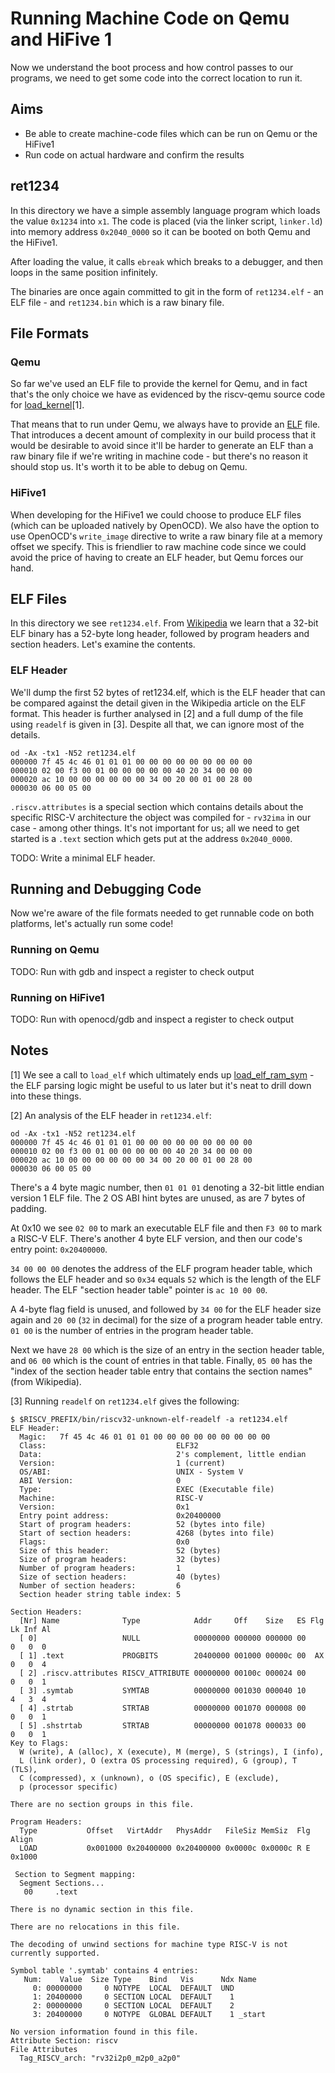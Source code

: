 # Running Machine Code on Qemu and HiFive 1

Now we understand the boot process and how control passes to our programs, we need to get some code into the correct location to run it.

## Aims

- Be able to create machine-code files which can be run on Qemu or the HiFive1
- Run code on actual hardware and confirm the results

## ret1234

In this directory we have a simple assembly language program which loads the value `0x1234` into `x1`. The code is placed (via the linker script, `linker.ld`) into memory address `0x2040_0000` so it can be booted on both Qemu and the HiFive1.

After loading the value, it calls `ebreak` which breaks to a debugger, and then loops in the same position infinitely.

The binaries are once again committed to git in the form of `ret1234.elf` - an ELF file - and `ret1234.bin` which is a raw binary file.

## File Formats

### Qemu

So far we've used an ELF file to provide the kernel for Qemu, and in fact that's the only choice we have as evidenced by the riscv-qemu source code for [load_kernel](https://github.com/riscv/riscv-qemu/blob/32a1a94dd324d33578dca1dc96d7896a0244d768/hw/riscv/sifive_e.c#L77-L88)[1].

That means that to run under Qemu, we always have to provide an [ELF](https://en.wikipedia.org/wiki/Executable_and_Linkable_Format) file. That introduces a decent amount of complexity in our build process that it would be desirable to avoid since it'll be harder to generate an ELF than a raw binary file if we're writing in machine code - but there's no reason it should stop us. It's worth it to be able to debug on Qemu.

### HiFive1

When developing for the HiFive1 we could choose to produce ELF files (which can be uploaded natively by OpenOCD). We also have the option to use OpenOCD's `write_image` directive to write a raw binary file at a memory offset we specify. This is friendlier to raw machine code since we could avoid the price of having to create an ELF header, but Qemu forces our hand.

## ELF Files

In this directory we see `ret1234.elf`. From [Wikipedia](https://en.wikipedia.org/wiki/Executable_and_Linkable_Format#File_header) we learn that a 32-bit ELF binary has a 52-byte long header, followed by program headers and section headers. Let's examine the contents.

### ELF Header

We'll dump the first 52 bytes of ret1234.elf, which is the ELF header that can be compared against the detail given in the Wikipedia article on the ELF format. This header is further analysed in [2] and a full dump of the file using `readelf` is given in [3]. Despite all that, we can ignore most of the details.

```text
od -Ax -tx1 -N52 ret1234.elf
000000 7f 45 4c 46 01 01 01 00 00 00 00 00 00 00 00 00
000010 02 00 f3 00 01 00 00 00 00 00 40 20 34 00 00 00
000020 ac 10 00 00 00 00 00 00 34 00 20 00 01 00 28 00
000030 06 00 05 00
```

`.riscv.attributes` is a special section which contains details about the specific RISC-V architecture the object was compiled for - `rv32ima` in our case - among other things. It's not important for us; all we need to get started is a `.text` section which gets put at the address `0x2040_0000`.

TODO: Write a minimal ELF header.

## Running and Debugging Code

Now we're aware of the file formats needed to get runnable code on both platforms, let's actually run some code!

### Running on Qemu

TODO: Run with gdb and inspect a register to check output

### Running on HiFive1

TODO: Run with openocd/gdb and inspect a register to check output

## Notes

[1] We see a call to `load_elf` which ultimately ends up [load_elf_ram_sym](https://github.com/riscv/riscv-qemu/blob/32a1a94dd324d33578dca1dc96d7896a0244d768/hw/core/loader.c#L461) - the ELF parsing logic might be useful to us later but it's neat to drill down into these things.

[2] An analysis of the ELF header in `ret1234.elf`:

```text
od -Ax -tx1 -N52 ret1234.elf
000000 7f 45 4c 46 01 01 01 00 00 00 00 00 00 00 00 00
000010 02 00 f3 00 01 00 00 00 00 00 40 20 34 00 00 00
000020 ac 10 00 00 00 00 00 00 34 00 20 00 01 00 28 00
000030 06 00 05 00
```

 There's a 4 byte magic number, then `01 01 01` denoting a 32-bit little endian version 1 ELF file. The 2 OS ABI hint bytes are unused, as are 7 bytes of padding.

At 0x10 we see `02 00` to mark an executable ELF file and then `F3 00` to mark a RISC-V ELF. There's another 4 byte ELF version, and then our code's entry point: `0x20400000`.

`34 00 00 00` denotes the address of the ELF program header table, which follows the ELF header and so `0x34` equals `52` which is the length of the ELF header. The ELF "section header table" pointer is `ac 10 00 00`.

A 4-byte flag field is unused, and followed by `34 00` for the ELF header size again and `20 00` (`32` in decimal) for the size of a program header table entry. `01 00` is the number of entries in the program header table.

Next we have `28 00` which is the size of an entry in the section header table, and `06 00` which is the count of entries in that table. Finally, `05 00` has the "index of the section header table entry that contains the section names" (from Wikipedia).

[3] Running `readelf` on `ret1234.elf` gives the following:

```text
$ $RISCV_PREFIX/bin/riscv32-unknown-elf-readelf -a ret1234.elf
ELF Header:
  Magic:   7f 45 4c 46 01 01 01 00 00 00 00 00 00 00 00 00
  Class:                             ELF32
  Data:                              2's complement, little endian
  Version:                           1 (current)
  OS/ABI:                            UNIX - System V
  ABI Version:                       0
  Type:                              EXEC (Executable file)
  Machine:                           RISC-V
  Version:                           0x1
  Entry point address:               0x20400000
  Start of program headers:          52 (bytes into file)
  Start of section headers:          4268 (bytes into file)
  Flags:                             0x0
  Size of this header:               52 (bytes)
  Size of program headers:           32 (bytes)
  Number of program headers:         1
  Size of section headers:           40 (bytes)
  Number of section headers:         6
  Section header string table index: 5

Section Headers:
  [Nr] Name              Type            Addr     Off    Size   ES Flg Lk Inf Al
  [ 0]                   NULL            00000000 000000 000000 00      0   0  0
  [ 1] .text             PROGBITS        20400000 001000 00000c 00  AX  0   0  4
  [ 2] .riscv.attributes RISCV_ATTRIBUTE 00000000 00100c 000024 00      0   0  1
  [ 3] .symtab           SYMTAB          00000000 001030 000040 10      4   3  4
  [ 4] .strtab           STRTAB          00000000 001070 000008 00      0   0  1
  [ 5] .shstrtab         STRTAB          00000000 001078 000033 00      0   0  1
Key to Flags:
  W (write), A (alloc), X (execute), M (merge), S (strings), I (info),
  L (link order), O (extra OS processing required), G (group), T (TLS),
  C (compressed), x (unknown), o (OS specific), E (exclude),
  p (processor specific)

There are no section groups in this file.

Program Headers:
  Type           Offset   VirtAddr   PhysAddr   FileSiz MemSiz  Flg Align
  LOAD           0x001000 0x20400000 0x20400000 0x0000c 0x0000c R E 0x1000

 Section to Segment mapping:
  Segment Sections...
   00     .text

There is no dynamic section in this file.

There are no relocations in this file.

The decoding of unwind sections for machine type RISC-V is not currently supported.

Symbol table '.symtab' contains 4 entries:
   Num:    Value  Size Type    Bind   Vis      Ndx Name
     0: 00000000     0 NOTYPE  LOCAL  DEFAULT  UND
     1: 20400000     0 SECTION LOCAL  DEFAULT    1
     2: 00000000     0 SECTION LOCAL  DEFAULT    2
     3: 20400000     0 NOTYPE  GLOBAL DEFAULT    1 _start

No version information found in this file.
Attribute Section: riscv
File Attributes
  Tag_RISCV_arch: "rv32i2p0_m2p0_a2p0"
```